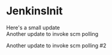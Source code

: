 # JenkinsInit

Here's a small update <br />
Another update to invoke scm polling

Another update to invoke scm polling #2

